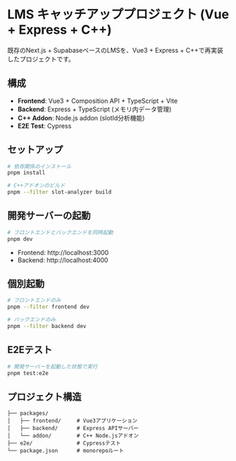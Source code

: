 # LMS キャッチアッププロジェクト (Vue + Express + C++)

既存のNext.js + SupabaseベースのLMSを、Vue3 + Express + C++で再実装したプロジェクトです。

## 構成

- **Frontend**: Vue3 + Composition API + TypeScript + Vite
- **Backend**: Express + TypeScript (メモリ内データ管理)
- **C++ Addon**: Node.js addon (slotId分析機能)
- **E2E Test**: Cypress

## セットアップ

```bash
# 依存関係のインストール
pnpm install

# C++アドオンのビルド
pnpm --filter slot-analyzer build
```

## 開発サーバーの起動

```bash
# フロントエンドとバックエンドを同時起動
pnpm dev
```

- Frontend: http://localhost:3000
- Backend: http://localhost:4000

## 個別起動

```bash
# フロントエンドのみ
pnpm --filter frontend dev

# バックエンドのみ
pnpm --filter backend dev
```

## E2Eテスト

```bash
# 開発サーバーを起動した状態で実行
pnpm test:e2e
```

## プロジェクト構造

```
├── packages/
│   ├── frontend/     # Vue3アプリケーション
│   ├── backend/      # Express APIサーバー
│   └── addon/        # C++ Node.jsアドオン
├── e2e/              # Cypressテスト
└── package.json      # monorepoルート
```